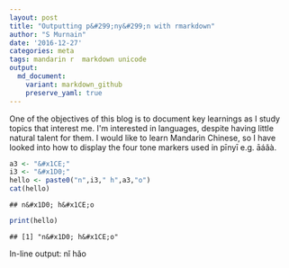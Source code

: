 ```yaml
---
layout: post
title: "Outputting p&#299;ny&#299;n with rmarkdown"
author: "S Murnain"
date: '2016-12-27'
categories: meta
tags: mandarin r  markdown unicode
output: 
  md_document:
    variant: markdown_github
    preserve_yaml: true
---
```


One of the objectives of this blog is to document key learnings as I study topics that interest me. I'm interested in languages, despite having little natural talent for them. I would like to learn Mandarin Chinese, so I have looked into how to display the four tone markers used in pīnyī e.g. āáǎà.

``` r
a3 <- "&#x1CE;"
i3 <- "&#x1D0;"
hello <- paste0("n",i3," h",a3,"o")
cat(hello)
```

    ## n&#x1D0; h&#x1CE;o

``` r
print(hello)
```

    ## [1] "n&#x1D0; h&#x1CE;o"

In-line output: nǐ hǎo
